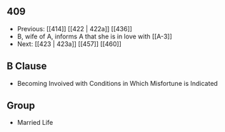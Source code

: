 ## 409
- Previous: [[414]] [[422 | 422a]] [[436]] 
- B, wife of A, informs A that she is in love with [[A-3]]
- Next: [[423 | 423a]] [[457]] [[460]] 

## B Clause
- Becoming Invoived with Conditions in Which Misfortune is Indicated

## Group
- Married Life

